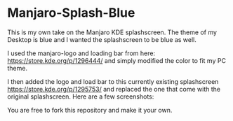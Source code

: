 # Manjaro-Splash-Blue

This is my own take on the Manjaro KDE splashscreen.
The theme of my Desktop is blue and I wanted the splashscreen to 
be blue as well.

I used the manjaro-logo and loading bar from here: https://store.kde.org/p/1296444/
and simply modified the color to fit my PC theme.

I then added the logo and load bar to this currently existing splashscreen https://store.kde.org/p/1295753/ and replaced the one that come with the original splashscreen. Here are a few screenshots:

You are free to fork this repository and make it your own.
